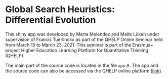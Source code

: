 # Global Search Heuristics: Differential Evolution

This shiny app was developed by Marta Melendez and Malte Lüken under supervision of Francis Tuerlinckx as part of the QHELP Online Seminar held from March 15 to March 23,
2021. This seminar is part of the Erasmus+ project Higher Education Learning Platform for Quantitative
Thinking (QHELP). 

The main part of the source code is located in the file `app.R`. The app and the source code can also be accessed via the QHELP online platform ([link](https://r.qhelp.eu/qhelp/2021/Group5/)).
